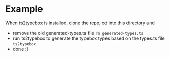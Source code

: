# Example

When ts2typebox is installed, clone the repo, cd into this directory and

- remove the old generated-types.ts file `rm generated-types.ts`
- run ts2typebox to generate the typebox types based on the types.ts file
  `ts2typebox`
- done :]
